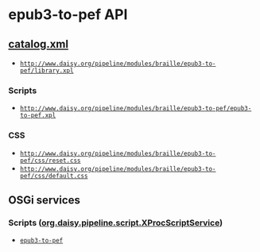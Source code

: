 # epub3-to-pef API

## <a href="resources/META-INF/catalog.xml" class="source">catalog.xml</a>

- <a href="resources/xml/xproc/library.xpl" class="apidoc">`http://www.daisy.org/pipeline/modules/braille/epub3-to-pef/library.xpl`</a>

### Scripts

- <a href="resources/xml/xproc/epub3-to-pef.xpl" class="apidoc">`http://www.daisy.org/pipeline/modules/braille/epub3-to-pef/epub3-to-pef.xpl`</a>

### CSS

- [`http://www.daisy.org/pipeline/modules/braille/epub3-to-pef/css/reset.css`](resources/css/reset.css)
- [`http://www.daisy.org/pipeline/modules/braille/epub3-to-pef/css/default.css`](resources/css/default.css)

## OSGi services

### Scripts ([org.daisy.pipeline.script.XProcScriptService](http://daisy.github.io/pipeline/api/org/daisy/pipeline/script/XProcScriptService.html))

- <a href="resources/xml/xproc/epub3-to-pef.xpl" class="userdoc">`epub3-to-pef`</a>


<link rev="dp2:doc" href="./"/>
<link rel="rdf:type" href="http://www.daisy.org/ns/pipeline/apidoc"/>

